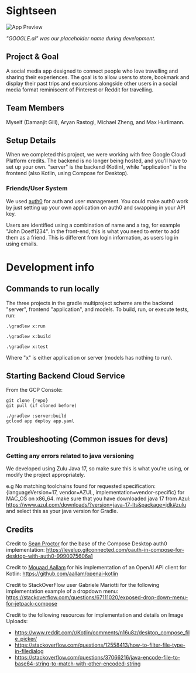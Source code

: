 # Sightseen

![App Preview](app-preview.png)

*"GOOGLE.ai" was our placeholder name during development.* 

## Project & Goal

A social media app designed to connect people who love travelling and sharing their experiences. The goal is to allow users to store, bookmark and display their past trips and excursions alongside other users in a social media format reminiscent of Pinterest or Reddit for travelling.

## Team Members

Myself (Damanjit Gill), Aryan Rastogi, Michael Zheng, and Max Hurlimann.

## Setup Details

When we completed this project, we were working with free Google Cloud Platform credits. The backend is no longer being hosted, and you'll have to set up your own. "server" is the backend (Kotlin), while "application" is the frontend (also Kotlin, using Compose for Desktop). 

### Friends/User System

We used [auth0](https://auth0.com/) for auth and user management. You could make auth0 work by just setting up your own application on auth0 and swapping in your API key. 

Users are identified using a combination of name and a tag, for example "John Doe#1234". In the front-end, this is what you need to enter to add them as a friend. This is different from login information, as users log in using emails. 

# Development info

## Commands to run locally

The three projects in the gradle multiproject scheme are the backend "server", frontend "application", and models. To build, run, or execute tests, run:

```
.\gradlew x:run

.\gradlew x:build

.\gradlew x:test

```
Where "x" is either application or server (models has nothing to run). 


## Starting Backend Cloud Service

From the GCP Console:

```
git clone {repo}
git pull (if cloned before)

./gradlew :server:build
gcloud app deploy app.yaml

```

## Troubleshooting (Common issues for devs)

### Getting any errors related to java versioning

We developed using Zulu Java 17, so make sure this is what you're using, or modify the project appropriately. 

e.g No matching toolchains found for requested specification: {languageVersion=17, vendor=AZUL,
implementation=vendor-specific} for MAC_OS on x86_64.
make sure that you have downloaded java 17 from
Azul: https://www.azul.com/downloads/?version=java-17-lts&package=jdk#zulu and select this as your java version for Gradle.

## Credits

Credit to [Sean Proctor](https://github.com/sproctor) for the base of the Compose Desktop auth0 implementation: https://levelup.gitconnected.com/oauth-in-compose-for-desktop-with-auth0-9990075606a1

Credit to [Mouaad Aallam](https://github.com/aallam) for his implementation of an OpenAI API client for Kotlin: https://github.com/aallam/openai-kotlin

Credit to StackOverFlow user Gabriele Mariotti for the following implementation example of a dropdown menu: https://stackoverflow.com/questions/67111020/exposed-drop-down-menu-for-jetpack-compose

Credit to the following resources for implementation and details on Image Uploads:
* https://www.reddit.com/r/Kotlin/comments/n16u8z/desktop_compose_file_picker/
* https://stackoverflow.com/questions/12558413/how-to-filter-file-type-in-filedialog
* https://stackoverflow.com/questions/37066216/java-encode-file-to-base64-string-to-match-with-other-encoded-string
